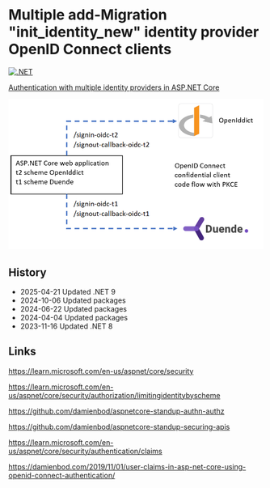 # Multiple add-Migration "init_identity_new"  identity provider OpenID Connect clients

[![.NET](https://github.com/damienbod/MulitipleClientClaimsMapping/actions/workflows/dotnet.yml/badge.svg)](https://github.com/damienbod/MulitipleClientClaimsMapping/actions/workflows/dotnet.yml)

[Authentication with multiple identity providers in ASP.NET Core](https://damienbod.com/2023/11/13/authentication-with-multiple-identity-providers-in-asp-net-core/)

![Setup](https://github.com/damienbod/MulitipleClientClaimsMapping/blob/main/images/schemes__idp_01.png)

## History

- 2025-04-21 Updated .NET 9
- 2024-10-06 Updated packages
- 2024-06-22 Updated packages
- 2024-04-04 Updated packages
- 2023-11-16 Updated .NET 8

## Links

https://learn.microsoft.com/en-us/aspnet/core/security

https://learn.microsoft.com/en-us/aspnet/core/security/authorization/limitingidentitybyscheme

https://github.com/damienbod/aspnetcore-standup-authn-authz

https://github.com/damienbod/aspnetcore-standup-securing-apis

https://learn.microsoft.com/en-us/aspnet/core/security/authentication/claims

https://damienbod.com/2019/11/01/user-claims-in-asp-net-core-using-openid-connect-authentication/